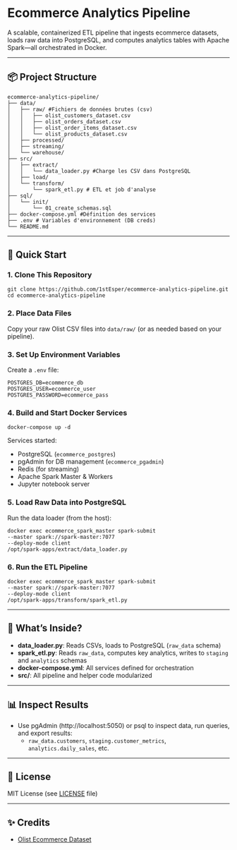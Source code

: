 # Ecommerce Analytics Pipeline

A scalable, containerized ETL pipeline that ingests ecommerce datasets, loads raw data into PostgreSQL, and computes analytics tables with Apache Spark—all orchestrated in Docker.

---

## 📦 Project Structure
```
ecommerce-analytics-pipeline/
├── data/ 
│   ├── raw/ #Fichiers de données brutes (csv)
│   │   ├── olist_customers_dataset.csv
│   │   ├── olist_orders_dataset.csv
│   │   ├── olist_order_items_dataset.csv
│   │   └── olist_products_dataset.csv
│   ├── processed/
│   ├── streaming/
│   └── warehouse/
├── src/
│   ├── extract/
│   │   └── data_loader.py #Charge les CSV dans PostgreSQL
│   ├── load/
│   └── transform/
│       └── spark_etl.py # ETL et job d'analyse
├── sql/
│   └── init/
│       └── 01_create_schemas.sql
├── docker-compose.yml #Définition des services
├── .env # Variables d'environnement (DB creds)
└── README.md
```

---

## 🚀 Quick Start

### 1. Clone This Repository

```
git clone https://github.com/1stEsper/ecommerce-analytics-pipeline.git
cd ecommerce-analytics-pipeline
```

### 2. Place Data Files

Copy your raw Olist CSV files into `data/raw/` (or as needed based on your pipeline).

### 3. Set Up Environment Variables

Create a `.env` file:
```
POSTGRES_DB=ecommerce_db
POSTGRES_USER=ecommerce_user
POSTGRES_PASSWORD=ecommerce_pass
```

### 4. Build and Start Docker Services
```
docker-compose up -d
```


Services started:
- PostgreSQL (`ecommerce_postgres`)
- pgAdmin for DB management (`ecommerce_pgadmin`)
- Redis (for streaming)
- Apache Spark Master & Workers
- Jupyter notebook server

### 5. Load Raw Data into PostgreSQL

Run the data loader (from the host):
```
docker exec ecommerce_spark_master spark-submit
--master spark://spark-master:7077
--deploy-mode client
/opt/spark-apps/extract/data_loader.py
```

### 6. Run the ETL Pipeline
```
docker exec ecommerce_spark_master spark-submit
--master spark://spark-master:7077
--deploy-mode client
/opt/spark-apps/transform/spark_etl.py
```

---

## 🧩 What’s Inside?

- **data_loader.py**: Reads CSVs, loads to PostgreSQL (`raw_data` schema)
- **spark_etl.py**: Reads `raw_data`, computes key analytics, writes to `staging` and `analytics` schemas
- **docker-compose.yml**: All services defined for orchestration
- **src/**: All pipeline and helper code modularized

---

## 📊 Inspect Results

- Use pgAdmin (http://localhost:5050) or psql to inspect data, run queries, and export results:
  - `raw_data.customers`, `staging.customer_metrics`, `analytics.daily_sales`, etc.

---

## 📝 License

MIT License (see [LICENSE](LICENSE) file)

---

## ✨ Credits

- [Olist Ecommerce Dataset](https://www.kaggle.com/datasets/olistbr/brazilian-ecommerce)
